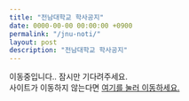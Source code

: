 ```yaml
---
title: "전남대학교 학사공지"
date: 0000-00-00 00:00:00 +0900
permalink: "/jnu-noti/"
layout: post
description: "전남대학교 학사공지"
---
```


이동중입니다.. 잠시만 기다려주세요.  
사이트가 이동하지 않는다면 <a href="https://discord.com/invite/xN6tzmgNnb">여기를 눌러 이동하세요.</a>  

<script type="text/javascript">
window.location.href = 'https://discord.com/invite/xN6tzmgNnb';
</script>